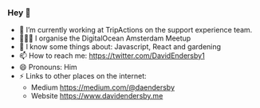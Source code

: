 ### Hey 👋

- 🔭 I’m currently working at TripActions on the support experience team.
- 🧑🏻‍🏫 I organise the  DigitalOcean Amsterdam Meetup
- 🤔 I know some things about: Javascript, React and gardening
- 📫 How to reach me: https://twitter.com/DavidEndersby1
- 😄 Pronouns: Him
- ⚡ Links to other places on the internet:
  - Medium https://medium.com/@daendersby
  - Website https://www.davidendersby.me

<!--
**Davetherave2010/Davetherave2010** is a ✨ _special_ ✨ repository because its `README.md` (this file) appears on your GitHub profile.

Here are some ideas to get you started:

- 🔭 I’m currently working on ...
- 🌱 I’m currently learning ...
- 👯 I’m looking to collaborate on ...
- 🤔 I’m looking for help with ...
- 💬 Ask me about ...
- 📫 How to reach me: ...
- 😄 Pronouns: ...
- ⚡ Fun fact: ...
-->
